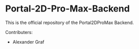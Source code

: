 # Portal-2D-Pro-Max-Backend

This is the official repository of the Portal2DProMax Backend.

Contributers:

- Alexander Graf
